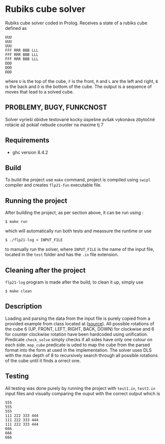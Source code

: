 # Rubiks cube solver

Rubiks cube solver coded in Prolog. Receives a state of a rubiks cube defined as
```
UUU
UUU
UUU
FFF RRR BBB LLL
FFF RRR BBB LLL
FFF RRR BBB LLL
DDD
DDD
DDD
```
where `U` is the top of the cube, `F` is the front, `R` and `L` are the left and right, `B` is the back and `D` is the bottom of the cube. The output is a sequence of moves that lead to a solved cube.

## PROBLEMY, BUGY, FUNKCNOST
Solver vyrieši obidve testované kocky úspešne avšak vykonáva zbytočné rotácie až pokiaľ nebude counter na maxime tj 7

## Requirements
* ghc version 8.4.2

## Build
To build the project use `make` command, project is compiled using `swipl` compiler and creates `flp21-fun` executable file.

## Running the project
After building the project, as per section above, it can be run using :
```shell
$ make run
```
which will automatically run both tests and meassure the runtime or use 
```shell
$ ./flp21-log < INPUT_FILE
```
to manually run the solver, where `INPUT_FILE` is the name of the input file, located in the `test` folder and has the `.in` file extension.

## Cleaning after the project

`flp21-log` program is made after the build, to clean it up, simply use
```shell
$ make clean
```

## Description
Loading and parsing the data from the input file is purely copied from a provided example from class located at ([source](https://wis.fit.vutbr.cz/FIT/st/cfs.php.cs?file=%2Fcourse%2FFLP-IT%2Fprojects%2Flog%2Finput2.pl&cid=14578 "Source")). All possible rotations of the cube 6 (UP, FRONT, LEFT, RIGHT, BACK, DOWN) for clockwise and 6 for counter clockwise rotation have been hardcoded using unification. Predicate `check_solve` simply checks if all sides have only one colour on each side. `map_cube` predicate is uded to map the cube from the parsed format into the form at used in the implementation. The solver uses DLS with the max depth of 8 to recursively search through all possible rotations of the cube until it finds a orrect one.

## Testing

All testing was done purely by running the project with `test1.in`, `test2.in` input files and visually comparing the ouput with the correct output which is
```
555
555
555
111 222 333 444
111 222 333 444
111 222 333 444
666
666
666
```
